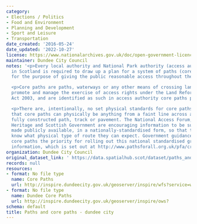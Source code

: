 ```yaml
---
category:
- Elections / Politics
- Food and Environment
- Planning and Development
- Sport and Leisure
- Transportation
date_created: '2016-05-24'
date_updated: '2022-10-27'
license: https://www.nationalarchives.gov.uk/doc/open-government-licence/version/3/
maintainer: Dundee City Council
notes: '<p>Every local authority and National Park authority (access authorities)
  in Scotland is required to draw up a plan for a system of paths (core paths) sufficient
  for the purpose of giving the public reasonable access throughout their area. </p>

  <p>Core paths are paths, waterways or any other means of crossing land to facilitate,
  promote and manage the exercise of access rights under the Land Reform (Scotland)
  Act 2003, and are identified as such in access authority core paths plan.</p>

  <p>There are, intentionally, no set physical standards for core paths. This means
  that core paths can physically be anything from a faint line across a field to a
  fully constructed path, track or pavement. The National Access Forum, Scottish Natural
  Heritage and Scottish Government are encouraging information to be surveyed and
  made publicly available, in a nationally-standardised form, so that the public will
  know what physical type of route they can expect. Government guidance is making
  core paths the priority for rolling out this national standardised grading system
  information, which is set out at http://www.pathsforall.org.uk/pfa/creating-paths/path-grading-system.html                                                                                                                                                                                                                                                                                                                                                                                                                                                                                                                                                                                                                                                                                                                                                                                                                                                                                                                                                                                                                                                                                                                                                                                                                                                                                                                                                                                                                 </p>'
organization: Dundee City Council
original_dataset_link: ' https://data.spatialhub.scot/dataset/paths_and_core_paths-dc'
records: null
resources:
- format: No file type
  name: Core Paths
  url: http://inspire.dundeecity.gov.uk/geoserver/inspire/wfs?service=wfs&version=2.0.0&request=getCapabilities%0Ahttp://inspire.dundeecity.gov.uk/geoserver/inspire/wfs?service=wfs&version=2.0.0&request=getCapabilities
- format: No file type
  name: Dundee Core Paths
  url: http://inspire.dundeecity.gov.uk/geoserver/inspire/ows?
schema: default
title: Paths and core paths - dundee city
---
```

